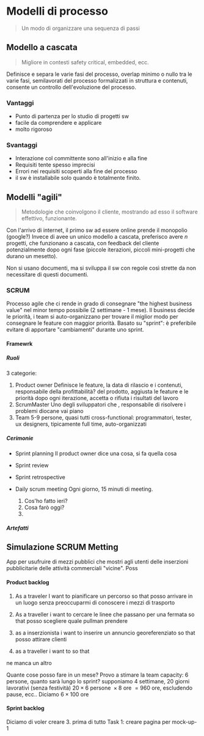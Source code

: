# Modelli di processo
>Un modo di organizzare una sequenza di passi


## Modello a cascata
> Migliore in contesti safety critical, embedded, ecc.

Definisce e separa le varie fasi del processo, overlap minimo o nullo tra le varie fasi, semilavorati del processo formalizzati in struttura e contenuti, consente un controllo dell'evoluzione del processo.
### Vantaggi
- Punto di partenza per lo studio di progetti sw
- facile da comprendere e applicare
- molto rigoroso
### Svantaggi
- Interazione col committente sono all'inizio e alla fine
- Requisiti tente spesso imprecisi
- Errori nei requisiti scoperti alla fine del processo
- il sw è installabile solo quando è totalmente finito.
## Modelli "agili"
>Metodologie che coinvolgono il cliente, mostrando ad esso il software effettivo, funzionante.

Con l'arrivo di internet, il primo sw ad essere online prende il monopolio (google?)
Invece di avee un unico modello a cascata, preferisco avere $n$ progetti, che funzionano a cascata, con feedback del cliente potenzialmente dopo ogni fase (piccole iterazioni, piccoli mini-progetti che durano un mesetto).

Non si usano documenti, ma si sviluppa il sw con regole così strette da non necessitare di questi documenti.
### SCRUM
Processo agile che ci rende in grado di consegnare "the highest business value" nel minor tempo possibile (2 settimane - 1 mese). Il business decide le priorità, i team si auto-organizzano per trovare il miglior modo per consegnare le feature con maggior priorità.
Basato su "sprint": è preferibile evitare di apportare "cambiamenti" durante uno sprint.

#### Framewrk
##### Ruoli
3 categorie:
1. Product owner
	Definisce le feature, la data di rilascio e i contenuti, responsabile della profittabilità? del prodotto, aggiusta le feature e le priorità dopo ogni iterazione, accetta o rifiuta i risultati del lavoro
2. ScrumMaster
	Uno degli sviluppatori che , responsabile di risolvere i problemi diocane vai piano
3. Team
	5-9 persone, quasi tutti cross-functional: programmatori, tester, ux designers, tipicamente full time, auto-organizzati
##### Cerimonie
- Sprint planning
	Il product owner dice una cosa, si fa quella cosa
- Sprint review
	
- Sprint retrospective
	
- Daily scrum meeting
	Ogni giorno, 15 minuti di meeting.
	1. Cos'ho fatto ieri?
	2. Cosa farò oggi?
	3. 
##### Artefatti


## Simulazione SCRUM Metting
App per usufruire di mezzi pubblici che mostri agli utenti delle inserzioni pubblicitarie delle attività commerciali "vicine".
Poss

#### Product backlog
1. As a traveler
I want to pianificare un percorso
so that posso arrivare in un luogo senza preoccuparmi di conoscere i mezzi di trasporto

2. As a traveller
i want to cercare le linee che passano per una fermata
so that posso scegliere quale pullman prendere

3. as a inserzionista
i want to inserire un annuncio georeferenziato
so that posso attirare clienti

4. as a traveller
i want to
so that

ne manca un altro


Quante cose posso fare in un mese?
Provo a stimare la team capacity: 6 persone, quanto sarà lungo lo sprint? supponiamo 4 settimane, 20 giorni lavorativi (senza festività) $20 \times 6\text{ persone } \times 8 \text{ ore }=960 \text{ ore}$, escludendo pause, ecc.. Diciamo $6 \times 100 \text{ ore}$
#### Sprint backlog
Diciamo di voler creare 3. prima di tutto
Task 1: creare pagina per mock-up-1

